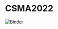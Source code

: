 # CSMA2022

[![Binder](https://mybinder.org/badge_logo.svg)](https://mybinder.org/v2/gh/3MAH/CSMA2022/HEAD)
